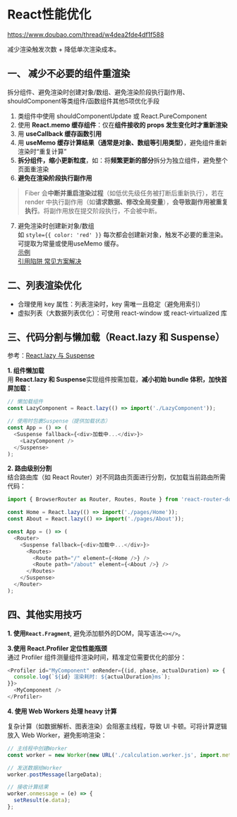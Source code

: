 # React性能优化
https://www.doubao.com/thread/w4dea2fde4df1f588

减少渲染触发次数 + 降低单次渲染成本。

## 一、 减少不必要的组件重渲染
拆分组件、避免渲染时创建对象/数组、避免渲染阶段执行副作用、shouldComponent等类组件/函数组件其他5项优化手段

1. 类组件中使用 shouldComponentUpdate 或 React.PureComponent
2. 使用 **React.memo 缓存组件**：仅在**组件接收的 props 发生变化时才重新渲染**
3. 用 **useCallback 缓存函数引用**
4. 用 **useMemo 缓存计算结果（通常是对象、数组等引用类型）**，避免组件重新渲染时“重复计算”
5. **拆分组件，缩小更新粒度**，如：将**频繁更新的部分**拆分为独立组件，避免整个页面重渲染
6. **避免在渲染阶段执行副作用**    
  > Fiber 会**中断并重启渲染过程**（如低优先级任务被打断后重新执行），若在 render 中执行副作用（如**请求数据、修改全局变量**），**会导致副作用被重复执行**。将副作用放在提交阶段执行，不会被中断。    

7. 避免渲染时创建新对象/数组    
如 ```style={{ color: 'red' }}``` 每次都会创建新对象，触发不必要的重渲染。可提取为常量或使用useMemo 缓存。   
  [示例](../code/渲染元素属性为对象.jsx)    
  [引用陷阱 常见方案解决](./1.0.1__函数式组件_误更新解决.md)

## 二、列表渲染优化
* 合理使用 key 属性：列表渲染时，key 需唯一且稳定（避免用索引）
* 虚拟列表（大数据列表优化）：可使用 react-window 或 react-virtualized 库

## 三、代码分割与懒加载（React.lazy 和 Suspense）
参考：[React.lazy 与 Suspense](./8.1__React.lazy__suspense.md)

**1. 组件懒加载**  
用 **React.lazy 和 Suspense**实现组件按需加载，**减小初始 bundle 体积，加快首屏加载**：
```js
// 懒加载组件
const LazyComponent = React.lazy(() => import('./LazyComponent'));

// 使用时包裹Suspense（提供加载状态）
const App = () => (
  <Suspense fallback={<div>加载中...</div>}>
    <LazyComponent />
  </Suspense>
);
```

**2. 路由级别分割**  
结合路由库（如 React Router）对不同路由页面进行分割，仅加载当前路由所需代码：
```js
import { BrowserRouter as Router, Routes, Route } from 'react-router-dom';

const Home = React.lazy(() => import('./pages/Home'));
const About = React.lazy(() => import('./pages/About'));

const App = () => (
  <Router>
    <Suspense fallback={<div>加载中...</div>}>
      <Routes>
        <Route path="/" element={<Home />} />
        <Route path="/about" element={<About />} />
      </Routes>
    </Suspense>
  </Router>
);
```
## 四、其他实用技巧
**1. 使用```React.Fragment```**,
避免添加额外的DOM，简写语法```<></>```。

**3.使用 React.Profiler 定位性能瓶颈**  
通过 Profiler 组件测量组件渲染时间，精准定位需要优化的部分：
```js
<Profiler id="MyComponent" onRender={(id, phase, actualDuration) => {
  console.log(`${id} 渲染耗时: ${actualDuration}ms`);
}}>
  <MyComponent />
</Profiler>
```

**4. 使用 **Web Workers** 处理 heavy 计算**

复杂计算（如数据解析、图表渲染）会阻塞主线程，导致 UI 卡顿。可将计算逻辑放入 Web Worker，避免影响渲染：
```js
// 主线程中创建Worker
const worker = new Worker(new URL('./calculation.worker.js', import.meta.url));

// 发送数据给Worker
worker.postMessage(largeData);

// 接收计算结果
worker.onmessage = (e) => {
  setResult(e.data);
};
```